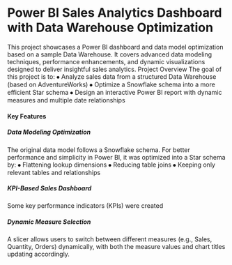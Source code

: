 # Power BI Sales Analytics Dashboard with Data Warehouse Optimization
This project showcases a Power BI dashboard and data model optimization based on a sample Data Warehouse. It covers advanced data modeling techniques, performance enhancements, and dynamic visualizations designed to deliver insightful sales analytics.
Project Overview
The goal of this project is to:
⦁	Analyze sales data from a structured Data Warehouse (based on AdventureWorks)
⦁	Optimize a Snowflake schema into a more efficient Star schema
⦁	Design an interactive Power BI report with dynamic measures and multiple date relationships

#### Key Features

##### Data Modeling Optimization
The original data model follows a Snowflake schema. For better performance and simplicity in Power BI, it was optimized into a Star schema by:
⦁	Flattening lookup dimensions
⦁	Reducing table joins
⦁	Keeping only relevant tables and relationships

##### KPI-Based Sales Dashboard
Some key performance indicators (KPIs) were created

##### Dynamic Measure Selection
A slicer allows users to switch between different measures (e.g., Sales, Quantity, Orders) dynamically, with both the measure values and chart titles updating accordingly.

